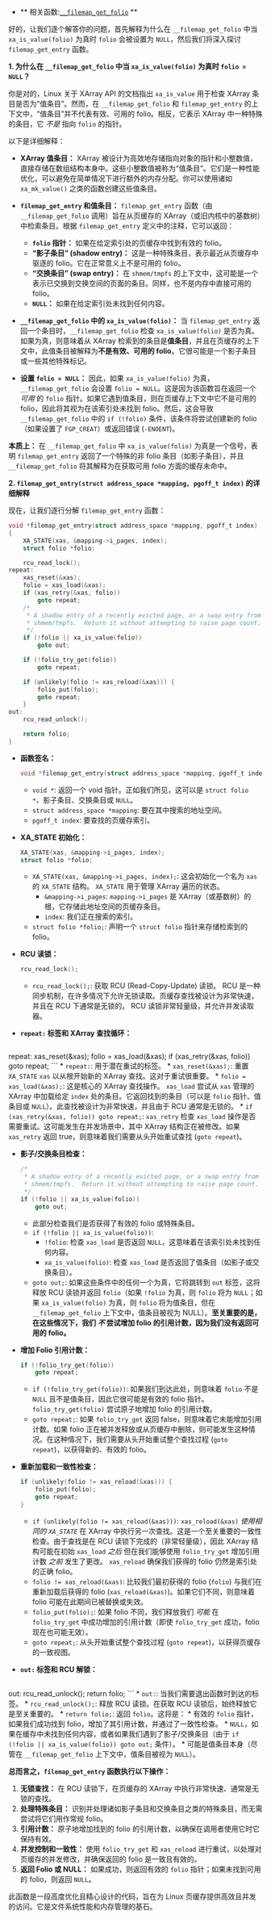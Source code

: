 * ** 相关函数:[`__filemap_get_folio`](https://github.com/sigmanature/learn_os_note/blob/main/6.13.1%E5%86%85%E6%A0%B8%E6%96%87%E6%A1%A3%E6%B3%A8%E9%87%8A/mm/filemap.c/__filemap_get_folio.md) **

好的，让我们逐个解答你的问题，首先解释为什么在 `__filemap_get_folio` 中当 `xa_is_value(folio)` 为真时 `folio` 会被设置为 `NULL`，然后我们将深入探讨 `filemap_get_entry` 函数。

**1. 为什么在 `__filemap_get_folio` 中当 `xa_is_value(folio)` 为真时 `folio = NULL`？**

你是对的，Linux 关于 XArray API 的文档指出 `xa_is_value` 用于检查 XArray 条目是否为“值条目”。然而，在 `__filemap_get_folio` 和 `filemap_get_entry` 的上下文中，“值条目”并不代表有效、可用的 folio。相反，它表示 XArray 中一种特殊的条目，它 *不是* 指向 `folio` 的指针。

以下是详细解释：

*   **XArray 值条目：** XArray 被设计为高效地存储指向对象的指针和小整数值，直接存储在数组结构本身中。这些小整数值被称为“值条目”。它们是一种性能优化，可以避免在简单情况下进行额外的内存分配。你可以使用诸如 `xa_mk_value()` 之类的函数创建这些值条目。

*   **`filemap_get_entry` 和值条目：** `filemap_get_entry` 函数（由 `__filemap_get_folio` 调用）旨在从页缓存的 XArray（或旧内核中的基数树）中检索条目。根据 `filemap_get_entry` 定义中的注释，它可以返回：
    *   **`folio` 指针：** 如果在给定索引处的页缓存中找到有效的 folio。
    *   **“影子条目” (shadow entry)：** 这是一种特殊条目，表示最近从页缓存中驱逐的 folio。它在正常意义上不是可用的 folio。
    *   **“交换条目” (swap entry)：** 在 `shmem/tmpfs` 的上下文中，这可能是一个表示已交换到交换空间的页面的条目。同样，也不是内存中直接可用的 folio。
    *   **`NULL`：** 如果在给定索引处未找到任何内容。

*   **`__filemap_get_folio` 中的 `xa_is_value(folio)`：** 当 `filemap_get_entry` 返回一个条目时，`__filemap_get_folio` 检查 `xa_is_value(folio)` 是否为真。如果为真，则意味着从 XArray 检索到的条目是**值条目**，并且在页缓存的上下文中，此值条目被解释为**不是有效、可用的 folio**。它很可能是一个影子条目或一些其他特殊标记。

*   **设置 `folio = NULL`：** 因此，如果 `xa_is_value(folio)` 为真，`__filemap_get_folio` 会设置 `folio = NULL`。这是因为该函数旨在返回一个 *可用* 的 `folio` 指针。如果它遇到值条目，则在页缓存上下文中它不是可用的 folio，因此将其视为在该索引处未找到 folio。然后，这会导致 `__filemap_get_folio` 中的 `if (!folio)` 条件，该条件将尝试创建新的 folio（如果设置了 `FGP_CREAT`）或返回错误 (`-ENOENT`)。

**本质上：** 在 `__filemap_get_folio` 中 `xa_is_value(folio)` 为真是一个信号，表明 `filemap_get_entry` 返回了一个特殊的非 folio 条目（如影子条目），并且 `__filemap_get_folio` 将其解释为在获取可用 folio 方面的缓存未命中。

**2. `filemap_get_entry(struct address_space *mapping, pgoff_t index)` 的详细解释**

现在，让我们逐行分解 `filemap_get_entry` 函数：

```c
void *filemap_get_entry(struct address_space *mapping, pgoff_t index)
{
	XA_STATE(xas, &mapping->i_pages, index);
	struct folio *folio;

	rcu_read_lock();
repeat:
	xas_reset(&xas);
	folio = xas_load(&xas);
	if (xas_retry(&xas, folio))
		goto repeat;
	/*
	 * A shadow entry of a recently evicted page, or a swap entry from
	 * shmem/tmpfs.  Return it without attempting to raise page count.
	 */
	if (!folio || xa_is_value(folio))
		goto out;

	if (!folio_try_get(folio))
		goto repeat;

	if (unlikely(folio != xas_reload(&xas))) {
		folio_put(folio);
		goto repeat;
	}
out:
	rcu_read_unlock();

	return folio;
}
```

*   **函数签名：**
    ```c
    void *filemap_get_entry(struct address_space *mapping, pgoff_t index)
    ```
    *   `void *`: 返回一个 void 指针。正如我们所见，这可以是 `struct folio *`、影子条目、交换条目或 `NULL`。
    *   `struct address_space *mapping`: 要在其中搜索的地址空间。
    *   `pgoff_t index`: 要查找的页缓存索引。

*   **XA_STATE 初始化：**
    ```c
    XA_STATE(xas, &mapping->i_pages, index);
    struct folio *folio;
    ```
    *   `XA_STATE(xas, &mapping->i_pages, index);`: 这会初始化一个名为 `xas` 的 `XA_STATE` 结构。 `XA_STATE` 用于管理 XArray 遍历的状态。
        *   `&mapping->i_pages`: `mapping->i_pages` 是 XArray（或基数树）的根，它存储此地址空间的页缓存条目。
        *   `index`: 我们正在搜索的索引。
    *   `struct folio *folio;`: 声明一个 `struct folio` 指针来存储检索到的 folio。

*   **RCU 读锁：**
    ```c
    rcu_read_lock();
    ```
    *   `rcu_read_lock();`: 获取 RCU (Read-Copy-Update) 读锁。 RCU 是一种同步机制，在许多情况下允许无锁读取。页缓存查找被设计为非常快速，并且在 RCU 下通常是无锁的。 RCU 读锁非常轻量级，并允许并发读取器。

*   **`repeat:` 标签和 XArray 查找循环：**
    ```c
repeat:
	xas_reset(&xas);
	folio = xas_load(&xas);
	if (xas_retry(&xas, folio))
		goto repeat;
    ```
    *   `repeat:`: 用于潜在重试的标签。
    *   `xas_reset(&xas);`: 重置 `XA_STATE` `xas` 以从根开始新的 XArray 查找。这对于重试很重要。
    *   `folio = xas_load(&xas);`: 这是核心的 XArray 查找操作。 `xas_load` 尝试从 `xas` 管理的 XArray 中加载给定 `index` 处的条目。它返回找到的条目（可以是 `folio` 指针、值条目或 `NULL`）。此查找被设计为非常快速，并且由于 RCU 通常是无锁的。
    *   `if (xas_retry(&xas, folio)) goto repeat;`: `xas_retry` 检查 `xas_load` 操作是否需要重试。这可能发生在并发场景中，其中 XArray 结构正在被修改。如果 `xas_retry` 返回 true，则意味着我们需要从头开始重试查找 (`goto repeat`)。

*   **影子/交换条目检查：**
    ```c
    /*
     * A shadow entry of a recently evicted page, or a swap entry from
     * shmem/tmpfs.  Return it without attempting to raise page count.
     */
    if (!folio || xa_is_value(folio))
        goto out;
    ```
    *   此部分检查我们是否获得了有效的 folio 或特殊条目。
    *   `if (!folio || xa_is_value(folio))`:
        *   `!folio`: 检查 `xas_load` 是否返回 `NULL`，这意味着在该索引处未找到任何内容。
        *   `xa_is_value(folio)`: 检查 `xas_load` 是否返回了值条目（如影子或交换条目）。
    *   `goto out;`: 如果这些条件中的任何一个为真，它将跳转到 `out` 标签，这将释放 RCU 读锁并返回 `folio`（如果 `!folio` 为真，则 `folio` 将为 `NULL`；如果 `xa_is_value(folio)` 为真，则 `folio` 将为值条目，但在 `__filemap_get_folio` 上下文中，值条目被视为 NULL）。**至关重要的是，在这些情况下，我们 *不* 尝试增加 folio 的引用计数，因为我们没有返回可用的 folio。**

*   **增加 Folio 引用计数：**
    ```c
    if (!folio_try_get(folio))
        goto repeat;
    ```
    *   `if (!folio_try_get(folio))`: 如果我们到达此处，则意味着 `folio` 不是 `NULL` 且不是值条目，因此它很可能是有效的 folio 指针。 `folio_try_get(folio)` 尝试原子地增加 folio 的引用计数。
    *   `goto repeat;`: 如果 `folio_try_get` 返回 false，则意味着它未能增加引用计数。如果 folio 正在被并发释放或从页缓存中删除，则可能发生这种情况。在这种情况下，我们需要从头开始重试整个查找过程 (`goto repeat`)，以获得新的、有效的 folio。

*   **重新加载和一致性检查：**
    ```c
    if (unlikely(folio != xas_reload(&xas))) {
        folio_put(folio);
        goto repeat;
    }
    ```
    *   `if (unlikely(folio != xas_reload(&xas)))`: `xas_reload(&xas)` *使用相同的 `XA_STATE`* 在 XArray 中执行另一次查找。这是一个至关重要的一致性检查。由于查找是在 RCU 读锁下完成的（非常轻量级），因此 XArray 结构可能在初始 `xas_load` *之后* 但在我们能够使用 `folio_try_get` 增加引用计数 *之前* 发生了更改。 `xas_reload` 确保我们获得的 folio 仍然是索引处的正确 folio。
    *   `folio != xas_reload(&xas)`: 比较我们最初获得的 folio (`folio`) 与我们在重新加载后获得的 folio (`xas_reload(&xas)`)。如果它们不同，则意味着 folio 可能在此期间已被替换或失效。
    *   `folio_put(folio);`: 如果 folio 不同，我们释放我们 *可能* 在 `folio_try_get` 中成功增加的引用计数（即使 `folio_try_get` 成功，folio 现在也可能无效）。
    *   `goto repeat;`: 从头开始重试整个查找过程 (`goto repeat`)，以获得页缓存的一致视图。

*   **`out:` 标签和 RCU 解锁：**
    ```c
out:
	rcu_read_unlock();
	return folio;
    ```
    *   `out:`: 当我们需要退出函数时到达的标签。
    *   `rcu_read_unlock();`: 释放 RCU 读锁。在获取 RCU 读锁后，始终释放它是至关重要的。
    *   `return folio;`: 返回 `folio`。这将是：
        *   有效的 `folio` 指针，如果我们成功找到 folio，增加了其引用计数，并通过了一致性检查。
        *   `NULL`，如果在缓存中未找到任何内容，或者如果我们遇到了影子/交换条目（由于 `if (!folio || xa_is_value(folio)) goto out;` 条件）。
        *   可能是值条目本身（尽管在 `__filemap_get_folio` 上下文中，值条目被视为 `NULL`）。

**总而言之，`filemap_get_entry` 函数执行以下操作：**

1.  **无锁查找：** 在 RCU 读锁下，在页缓存的 XArray 中执行非常快速、通常是无锁的查找。
2.  **处理特殊条目：** 识别并处理诸如影子条目和交换条目之类的特殊条目，而无需尝试将它们用作常规 folio。
3.  **引用计数：** 原子地增加找到的 folio 的引用计数，以确保在调用者使用它时它保持有效。
4.  **并发控制和一致性：** 使用 `folio_try_get` 和 `xas_reload` 进行重试，以处理对页缓存的并发修改，并确保返回的 folio 是一致且有效的。
5.  **返回 Folio 或 NULL：** 如果成功，则返回有效的 `folio` 指针；如果未找到可用的 folio，则返回 `NULL`。

此函数是一段高度优化且精心设计的代码，旨在为 Linux 页缓存提供高效且并发的访问。它是文件系统性能和内存管理的基石。

